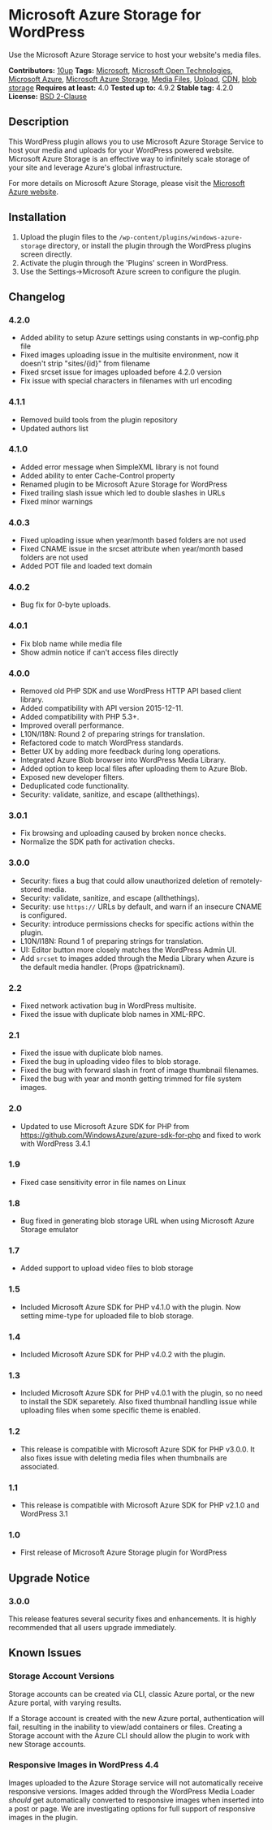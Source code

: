 # Microsoft Azure Storage for WordPress

Use the Microsoft Azure Storage service to host your website's media files.

**Contributors:** [10up](https://profiles.wordpress.org/10up)
**Tags:** [Microsoft](https://wordpress.org/plugins/tags/microsoft), [Microsoft Open Technologies](https://wordpress.org/plugins/tags/microsoft-open-technologies), [Microsoft Azure](https://wordpress.org/plugins/tags/windows-azure), [Microsoft Azure Storage](https://wordpress.org/plugins/tags/windows-azure-storage), [Media Files](https://wordpress.org/plugins/tags/media-files), [Upload](https://wordpress.org/plugins/tags/upload), [CDN](https://wordpress.org/plugins/tags/cdn), [blob storage](https://wordpress.org/plugins/tags/blob-storage)
**Requires at least:** 4.0
**Tested up to:** 4.9.2
**Stable tag:** 4.2.0
**License:** [BSD 2-Clause](http://www.opensource.org/licenses/bsd-license.php)

## Description ##

This WordPress plugin allows you to use Microsoft Azure Storage Service to host
your media and uploads for your WordPress powered website. Microsoft Azure Storage is an effective way
to infinitely scale storage of your site and leverage Azure's global infrastructure.

For more details on Microsoft Azure Storage, please visit the <a href="https://azure.microsoft.com/en-us/services/storage/">Microsoft Azure website</a>.

## Installation ##

1. Upload the plugin files to the `/wp-content/plugins/windows-azure-storage` directory, or install the plugin through the WordPress plugins screen directly.
1. Activate the plugin through the 'Plugins' screen in WordPress.
1. Use the Settings->Microsoft Azure screen to configure the plugin.

## Changelog ##

### 4.2.0 ###
* Added ability to setup Azure settings using constants in wp-config.php file
* Fixed images uploading issue in the multisite environment, now it doesn't strip "sites/{id}" from filename
* Fixed srcset issue for images uploaded before 4.2.0 version
* Fix issue with special characters in filenames with url encoding

### 4.1.1 ###
* Removed build tools from the plugin repository
* Updated authors list

### 4.1.0 ###
* Added error message when SimpleXML library is not found
* Added ability to enter Cache-Control property
* Renamed plugin to be Microsoft Azure Storage for WordPress
* Fixed trailing slash issue which led to double slashes in URLs
* Fixed minor warnings

### 4.0.3 ###
* Fixed uploading issue when year/month based folders are not used
* Fixed CNAME issue in the srcset attribute when year/month based folders are not used
* Added POT file and loaded text domain

### 4.0.2 ###
* Bug fix for 0-byte uploads.

### 4.0.1 ###
* Fix blob name while media file
* Show admin notice if can't access files directly

### 4.0.0 ###
* Removed old PHP SDK and use WordPress HTTP API based client library.
* Added compatibility with API version 2015-12-11.
* Added compatibility with PHP 5.3+.
* Improved overall performance.
* L10N/I18N: Round 2 of preparing strings for translation.
* Refactored code to match WordPress standards.
* Better UX by adding more feedback during long operations.
* Integrated Azure Blob browser into WordPress Media Library.
* Added option to keep local files after uploading them to Azure Blob.
* Exposed new developer filters.
* Deduplicated code functionality.
* Security: validate, sanitize, and escape (allthethings).

### 3.0.1 ###
* Fix browsing and uploading caused by broken nonce checks.
* Normalize the SDK path for activation checks.

### 3.0.0 ###
* Security: fixes a bug that could allow unauthorized deletion of remotely-stored media.
* Security: validate, sanitize, and escape (allthethings).
* Security: use `https://` URLs by default, and warn if an insecure CNAME is configured.
* Security: introduce permissions checks for specific actions within the plugin.
* L10N/I18N: Round 1 of preparing strings for translation.
* UI: Editor button more closely matches the WordPress Admin UI.
* Add `srcset` to images added through the Media Library when Azure is the default media handler. (Props @patricknami).

### 2.2 ###
* Fixed network activation bug in WordPress multisite.
* Fixed the issue with duplicate blob names in XML-RPC.

### 2.1 ###
* Fixed the issue with duplicate blob names.
* Fixed the bug in uploading video files to blob storage.
* Fixed the bug with forward slash in front of image thumbnail filenames.
* Fixed the bug with year and month getting trimmed for file system images.

### 2.0 ###
* Updated to use Microsoft Azure SDK for PHP from https://github.com/WindowsAzure/azure-sdk-for-php and fixed to work with WordPress 3.4.1

### 1.9 ###
* Fixed case sensitivity error in file names on Linux

### 1.8 ###
* Bug fixed in generating blob storage URL when using Microsoft Azure Storage emulator

### 1.7 ###
* Added support to upload video files to blob storage

### 1.5 ###
* Included Microsoft Azure SDK for PHP v4.1.0 with the plugin. Now setting mime-type for uploaded file to blob storage.

### 1.4 ###
* Included Microsoft Azure SDK for PHP v4.0.2 with the plugin.

### 1.3 ###
* Included Microsoft Azure SDK for PHP v4.0.1 with the plugin, so no need to install the SDK separetely. Also fixed thumbnail handling issue while uploading files when some specific theme is enabled.

### 1.2 ###
* This release is compatible with Microsoft Azure SDK for PHP v3.0.0. It also fixes issue with deleting media files when thumbnails are associated.

### 1.1 ###
* This release is compatible with Microsoft Azure SDK for PHP v2.1.0 and WordPress 3.1

### 1.0 ###
* First release of Microsoft Azure Storage plugin for WordPress


## Upgrade Notice ##

### 3.0.0 ###
This release features several security fixes and enhancements.
It is highly recommended that all users upgrade immediately.


## Known Issues ##

### Storage Account Versions ###
Storage accounts can be created via CLI, classic Azure portal, or the new Azure portal,
with varying results.

If a Storage account is created with the new Azure portal, authentication will fail,
resulting in the inability to view/add containers or files. Creating a Storage account
with the Azure CLI should allow the plugin to work with new Storage accounts.

### Responsive Images in WordPress 4.4 ###
Images uploaded to the Azure Storage service will not automatically receive responsive versions.
Images added through the WordPress Media Loader *should* get automatically converted to responsive
images when inserted into a post or page.
We are investigating options for full support of responsive images in the plugin.
